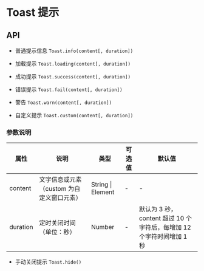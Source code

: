 # Toast 提示

## API

- 普通提示信息
  `Toast.info(content[, duration])`

- 加载提示
  `Toast.loading(content[, duration])`

- 成功提示
  `Toast.success(content[, duration])`

- 错误提示
  `Toast.fail(content[, duration])`

- 警告
  `Toast.warn(content[, duration])`

- 自定义提示
  `Toast.custom(content[, duration])`

### 参数说明

| **属性** | **说明**                                  | **类型**          | **可选值** | **默认值**                                                           |
| -------- | ----------------------------------------- | ----------------- | ---------- | -------------------------------------------------------------------- |
| content  | 文字信息或元素（custom 为自定义窗口元素） | String \| Element | -          | -                                                                    |
| duration | 定时关闭时间（单位：秒）                  | Number            | -          | 默认为 3 秒，content 超过 10 个字符后，每增加 12 个字符时间增加 1 秒 |

- 手动关闭提示
  `Toast.hide()`
